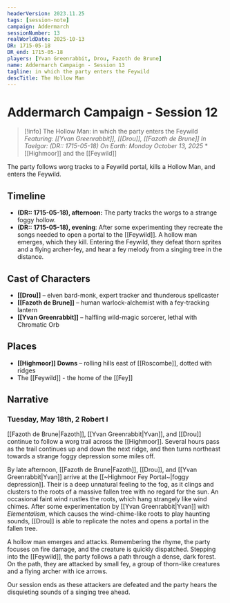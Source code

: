 ```yaml
---
headerVersion: 2023.11.25
tags: [session-note]
campaign: Addermarch
sessionNumber: 13
realWorldDate: 2025-10-13
DR: 1715-05-18
DR_end: 1715-05-18
players: [Yvan Greenrabbit, Drou, Fazoth de Brune]
name: Addermarch Campaign - Session 13
tagline: in which the party enters the Feywild
descTitle: The Hollow Man
---
```

# Addermarch Campaign - Session 12

>[!info] The Hollow Man: in which the party enters the Feywild
> *Featuring: [[Yvan Greenrabbit]], [[Drou]], [[Fazoth de Brune]]*
> *In Taelgar: (DR:: 1715-05-18)*
> *On Earth: Monday October 13, 2025*
> *[[Highmoor]] and the [[Feywild]]

The party follows worg tracks to a Feywild portal, kills a Hollow Man, and enters the Feywild. 

## Timeline

- **(DR:: 1715-05-18), afternoon:** The party tracks the worgs to a strange foggy hollow. 
- **(DR:: 1715-05-18), evening**: After some experimenting they recreate the songs needed to open a portal to the [[Feywild]]. A hollow man emerges, which they kill. Entering the Feywild, they defeat thorn sprites and a flying archer-fey, and hear a fey melody from a singing tree in the distance. 

## Cast of Characters

- **[[Drou]]** – elven bard-monk, expert tracker and thunderous spellcaster
- **[[Fazoth de Brune]]** – human warlock-alchemist with a fey-tracking lantern
- **[[Yvan Greenrabbit]]** – halfling wild-magic sorcerer, lethal with Chromatic Orb

## Places

- **[[Highmoor]] Downs** – rolling hills east of [[Roscombe]], dotted with ridges
- The [[Feywild]] - the home of the [[Fey]]

## Narrative

### Tuesday, May 18th, 2 Robert I

[[Fazoth de Brune|Fazoth]], [[Yvan Greenrabbit|Yvan]], and [[Drou]] continue to follow a worg trail across the [[Highmoor]]. Several hours pass as the trail continues up and down the next ridge, and then turns northeast towards a strange foggy depression some miles off. 

By late afternoon, [[Fazoth de Brune|Fazoth]], [[Drou]], and [[Yvan Greenrabbit|Yvan]] arrive at the [[~Highmoor Fey Portal~|foggy depression]]. Their is a deep unnatural feeling to the fog, as it clings and clusters to the roots of a massive fallen tree with no regard for the sun. An occasional faint wind rustles the roots, which hang strangely like wind chimes. After some experimentation by [[Yvan Greenrabbit|Yvan]] with _Elementalism_, which causes the wind-chime-like roots to play haunting sounds, [[Drou]] is able to replicate the notes and opens a portal in the fallen tree. 

A hollow man emerges and attacks. Remembering the rhyme, the party focuses on fire damage, and the creature is quickly dispatched. Stepping into the [[Feywild]], the party follows a path through a dense, dark forest. On the path, they are attacked by small fey, a group of thorn-like creatures and a flying archer with ice arrows. 

Our session ends as these attackers are defeated and the party hears the disquieting sounds of a singing tree ahead. 